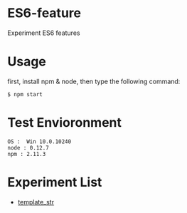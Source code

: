 # ES6-feature
Experiment ES6 features

# Usage
first, install npm & node, then type the following command:
```
$ npm start
```

# Test Envioronment
```
OS :  Win 10.0.10240
node : 0.12.7
npm : 2.11.3
```

# Experiment List
- [template_str](./compiled/template_str.md)

